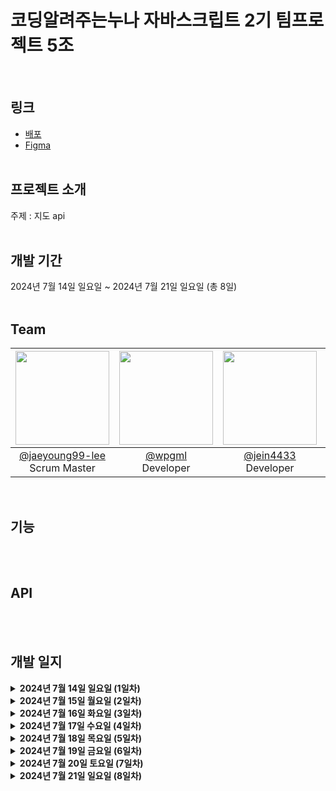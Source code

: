 <h1>코딩알려주는누나 자바스크립트 2기 팀프로젝트 5조</h1>
<br/>

## 링크
- [배포](https://codingsister-js-teamproject.netlify.app/)
- [Figma](https://www.figma.com/design/OaschMcLrot0yruH5uJ0eP/%EC%9E%90%EB%B0%94%EC%8A%A4%ED%81%AC%EB%A6%BD%ED%8A%B8-2%EA%B8%B0-5%EC%A1%B0?node-id=0-1&t=C4qpCrbpSWfTIDzc-0)
<br/><br/>

## 프로젝트 소개
주제 : 지도 api
<br/><br/>

## 개발 기간
2024년 7월 14일 일요일 ~ 2024년 7월 21일 일요일 (총 8일)
<br/><br/>

## Team
|<img src="https://avatars.githubusercontent.com/u/84506439?v=4" width="150" height="150"/>|<img src="https://avatars.githubusercontent.com/u/93964175?v=4" width="150" height="150"/>|<img src="https://avatars.githubusercontent.com/u/174152392?v=4" width="150" height="150"/>|<img src="https://avatars.githubusercontent.com/u/154667059?v=4" width="150" height="150"/>|<img src="https://avatars.githubusercontent.com/u/46155632?v=4" width="150" height="150"/>|
|:-:|:-:|:-:|:-:|:-:|
|[@jaeyoung99-lee](https://github.com/jaeyoung99-lee)<br/>Scrum Master|[@wpgml](https://github.com/wpgml)<br/>Developer|[@jein4433](https://github.com/jein4433)<br/>Developer|[@hyun-june](https://github.com/hyun-june)<br/>Developer|[@ghd075](https://github.com/ghd075)<br/>Product Owner|
<br/>

## 기능
<br/><br/>

## API
<br/><br/>

## 개발 일지
<details>
  <summary><b>2024년 7월 14일 일요일 (1일차)</b></summary>
    <details> 
      <summary><b>Done</b></summary>
        <div>
         <ul>
           <li>
             팀원 역할 뽑기
           </li>
           <li>
             Figma로 Product Backlog 만들기
           </li>
           <li>
             VSCode 환경 설정 세팅
           </li>
           <li>
             깃허브 레포지토리 생성 및 팀원 초대
           </li>
           <li>
             배포 링크 생성
           </li>
           <li>
             커밋 컨벤션 정하기
           </li>
           <li>
             변수명 정하기
           </li>
           <li>
             브랜치명 정하기
           </li>
           <li>
             업무 배분하기
           </li>
             <ol>
               이재영 - 날씨 api 불러와서 현재 날씨 조회<br/>
               이제의 - 키워드 검색<br/>
               이제인 - 출발지와 도착지 거리<br/>
               이현준 - 이동 수단에 따른 소요 시간<br/>
               홍창용 - 카테고리 검색
             </ol>
         </ul> 
        </div>
    </details>
    <details>
      <summary><b>To Do</b></summary>
        <div>
          <ul>
            <li>
              각자 지도 api 불러와서 업무 진행해보기
            </li>
          </ul>
        </div>
    </details>  
</details>
<details>
  <summary><b>2024년 7월 15일 월요일 (2일차)</b></summary>
    <details> 
      <summary><b>Done</b></summary>
        <div>
         <ul>
           <li>
             1
           </li>
         </ul> 
        </div>
    </details>
    <details>
      <summary><b>To Do</b></summary>
        <div>
          <ul>
            <li>
              1
            </li>
          </ul>
        </div>
    </details>  
</details><details>
  <summary><b>2024년 7월 16일 화요일 (3일차)</b></summary>
    <details> 
      <summary><b>Done</b></summary>
        <div>
         <ul>
           <li>
             1
           </li>
         </ul> 
        </div>
    </details>
    <details>
      <summary><b>To Do</b></summary>
        <div>
          <ul>
            <li>
              1
            </li>
          </ul>
        </div>
    </details>  
</details><details>
  <summary><b>2024년 7월 17일 수요일 (4일차)</b></summary>
    <details> 
      <summary><b>Done</b></summary>
        <div>
         <ul>
           <li>
             1
           </li>
         </ul> 
        </div>
    </details>
    <details>
      <summary><b>To Do</b></summary>
        <div>
          <ul>
            <li>
              1
            </li>
          </ul>
        </div>
    </details>  
</details><details>
  <summary><b>2024년 7월 18일 목요일 (5일차)</b></summary>
    <details> 
      <summary><b>Done</b></summary>
        <div>
         <ul>
           <li>
             1
           </li>
         </ul> 
        </div>
    </details>
    <details>
      <summary><b>To Do</b></summary>
        <div>
          <ul>
            <li>
              1
            </li>
          </ul>
        </div>
    </details>  
</details><details>
  <summary><b>2024년 7월 19일 금요일 (6일차)</b></summary>
    <details> 
      <summary><b>Done</b></summary>
        <div>
         <ul>
           <li>
             1
           </li>
         </ul> 
        </div>
    </details>
    <details>
      <summary><b>To Do</b></summary>
        <div>
          <ul>
            <li>
              1
            </li>
          </ul>
        </div>
    </details>  
</details><details>
  <summary><b>2024년 7월 20일 토요일 (7일차)</b></summary>
    <details> 
      <summary><b>Done</b></summary>
        <div>
         <ul>
           <li>
             1
           </li>
         </ul> 
        </div>
    </details>
    <details>
      <summary><b>To Do</b></summary>
        <div>
          <ul>
            <li>
              1
            </li>
          </ul>
        </div>
    </details>  
</details><details>
  <summary><b>2024년 7월 21일 일요일 (8일차)</b></summary>
    <details> 
      <summary><b>Done</b></summary>
        <div>
         <ul>
           <li>
             1
           </li>
         </ul> 
        </div>
    </details>
    <details>
      <summary><b>To Do</b></summary>
        <div>
          <ul>
            <li>
              1
            </li>
          </ul>
        </div>
    </details>  
</details>
<br/>
